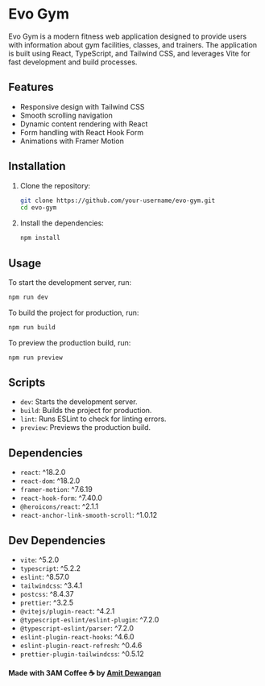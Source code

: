 # Evo Gym

Evo Gym is a modern fitness web application designed to provide users with information about gym facilities, classes, and trainers. The application is built using React, TypeScript, and Tailwind CSS, and leverages Vite for fast development and build processes.

## Features

- Responsive design with Tailwind CSS
- Smooth scrolling navigation
- Dynamic content rendering with React
- Form handling with React Hook Form
- Animations with Framer Motion

## Installation

1. Clone the repository:
   ```sh
   git clone https://github.com/your-username/evo-gym.git
   cd evo-gym
   ```

2. Install the dependencies:
   ```sh
   npm install
   ```

## Usage

To start the development server, run:
```sh
npm run dev
```

To build the project for production, run:
```sh
npm run build
```

To preview the production build, run:
```sh
npm run preview
```

## Scripts

- `dev`: Starts the development server.
- `build`: Builds the project for production.
- `lint`: Runs ESLint to check for linting errors.
- `preview`: Previews the production build.

## Dependencies

- `react`: ^18.2.0
- `react-dom`: ^18.2.0
- `framer-motion`: ^7.6.19
- `react-hook-form`: ^7.40.0
- `@heroicons/react`: ^2.1.1
- `react-anchor-link-smooth-scroll`: ^1.0.12

## Dev Dependencies

- `vite`: ^5.2.0
- `typescript`: ^5.2.2
- `eslint`: ^8.57.0
- `tailwindcss`: ^3.4.1
- `postcss`: ^8.4.37
- `prettier`: ^3.2.5
- `@vitejs/plugin-react`: ^4.2.1
- `@typescript-eslint/eslint-plugin`: ^7.2.0
- `@typescript-eslint/parser`: ^7.2.0
- `eslint-plugin-react-hooks`: ^4.6.0
- `eslint-plugin-react-refresh`: ^0.4.6
- `prettier-plugin-tailwindcss`: ^0.5.12


#### Made with 3AM Coffee ☕️ by [Amit Dewangan](www.github.com/Amit-TheOne)